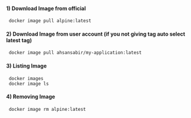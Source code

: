 #### 1) Download Image from official 
     docker image pull alpine:latest
  
#### 2) Download Image from user account  (if you not giving tag auto select latest tag)
     docker image pull ahsansabir/my-application:latest
  
#### 3) Listing Image  
     docker images 
     docker image ls
     
#### 4) Removing Image  
     docker image rm alpine:latest

